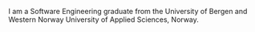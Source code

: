 I am a Software Engineering graduate from the University of Bergen and Western Norway University of Applied Sciences, Norway.
